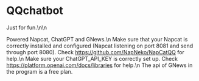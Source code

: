 # QQchatbot
Just for fun.\n\n

Powered Napcat, ChatGPT and GNews.\n
Make sure that your Napcat is correctly installed and configured (Napcat listening on port 8081 and send through port 8080). Check https://github.com/NapNeko/NapCatQQ for help.\n
Make sure your ChatGPT_API_KEY is correctly set up. Check https://platform.openai.com/docs/libraries for help.\n
The api of GNews in the program is a free plan.

